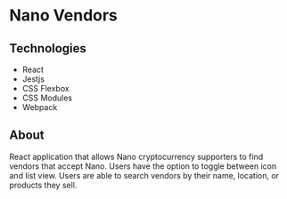 
# Nano Vendors

## Technologies
* React
* Jestjs
* CSS Flexbox
* CSS Modules
* Webpack


## About
React application that allows Nano cryptocurrency supporters to find vendors that accept Nano. Users have the option to toggle between icon and list view. Users are able to search vendors by their name, location, or products they sell.
